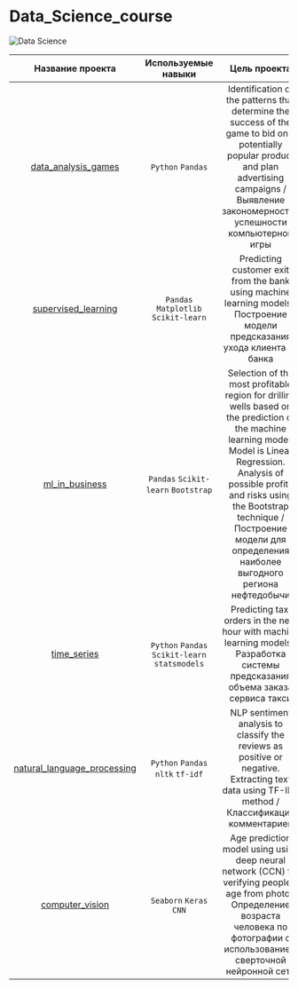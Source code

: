 # Data_Science_course

![Data Science](https://www.analyticsinsight.net/wp-content/uploads/2021/08/7-Benefits-of-Data-Science.jpg)

|      Название проекта      |      Используемые навыки    |  Цель проекта                |
| :--------------------:      | :---------------------:      |:---------------------------:|
| [data_analysis_games](https://github.com/natzhl/data_analysis_games) | `Python` `Pandas`  | Identification of the patterns that determine the success of the game to bid on a potentially popular product and plan advertising campaigns / Выявление закономерностей успешности компьютерной игры  |
| [supervised_learning](https://github.com/natzhl/supervised_learning) | `Pandas` `Matplotlib` `Scikit-learn`| Predicting customer exit from the bank using machine learning models / Построение модели предсказания ухода клиента из банка |
| [ml_in_business](https://github.com/natzhl/ml_in_business) | `Pandas` `Scikit-learn` `Bootstrap` | Selection of the most profitable region for drilling wells based on the prediction of the machine learning model. Model is Linear Regression. Analysis of possible profits and risks using the Bootstrap technique / Построение модели для определения наиболее выгодного региона нефтедобычи|
|[time_series](https://github.com/natzhl/time_series)     | `Python` `Pandas` `Scikit-learn` `statsmodels` | Predicting taxi orders in the next hour with machine learning models / Разработка системы предсказания объема заказа сервиса такси|
|[natural_language_processing](https://github.com/natzhl/Data_Science_course/tree/main/natural_language_processing)| `Python` `Pandas` `nltk` `tf-idf` | NLP sentiment analysis to classify the reviews as positive or negative. Extracting text data using TF-IDF method / Классификация комментариев |
|[computer_vision](https://github.com/natzhl/Data_Science_course/tree/main/computer_vision)| `Seaborn` `Keras` `CNN` | Age prediction model using using deep neural network (CCN) for verifying people's age from photo / Определение возраста человека по фотографии с использованием сверточной нейронной сети |
